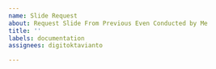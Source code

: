 ```yaml
---
name: Slide Request
about: Request Slide From Previous Even Conducted by Me
title: ''
labels: documentation
assignees: digitoktavianto

---
```



